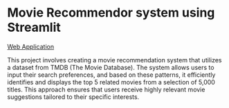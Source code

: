 <h1> Movie Recommendor system using Streamlit</h1>

[Web Application](https://movie-recommender-system-iklvefy432sbxedwi3ttaz.streamlit.app/)

This project involves creating a movie recommendation system that utilizes a dataset from TMDB (The Movie Database). The system allows users to input their search preferences, and based on these patterns, it efficiently identifies and displays the top 5 related movies from a selection of 5,000 titles. This approach ensures that users receive highly relevant movie suggestions tailored to their specific interests.

